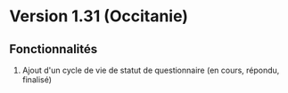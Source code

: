 # Version 1.31 (Occitanie)

## Fonctionnalités
1. Ajout d'un cycle de vie de statut de questionnaire (en cours, répondu, finalisé)